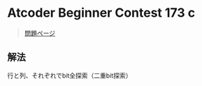 # Atcoder Beginner Contest 173 c
> [問題ページ](https://atcoder.jp/contests/abc173/tasks/abc173_c)
## 解法
行と列、それぞれでbit全探索（二重bit探索）
